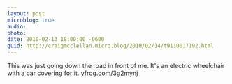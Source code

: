 ```yaml
---
layout: post
microblog: true
audio: 
photo: 
date: 2010-02-13 18:00:00 -0600
guid: http://craigmcclellan.micro.blog/2010/02/14/t9110017192.html
---
```

This was just going down the road in front of me. It's an electric wheelchair with a car covering for it.  [yfrog.com/3g2mynj](http://yfrog.com/3g2mynj)
